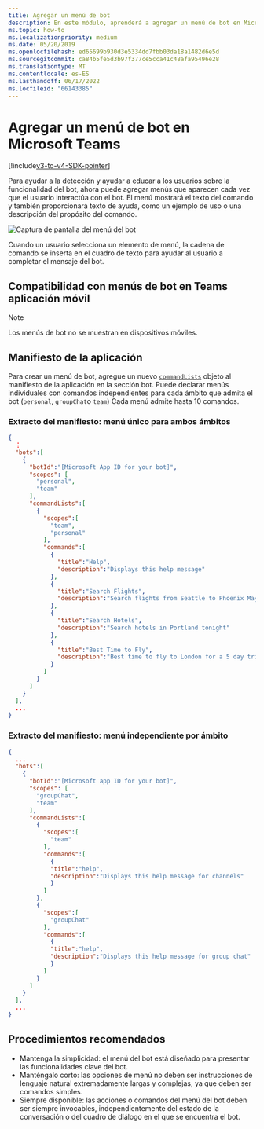 ```yaml
---
title: Agregar un menú de bot
description: En este módulo, aprenderá a agregar un menú de bot en Microsoft Teams y a crear menús para bots en Microsoft Teams
ms.topic: how-to
ms.localizationpriority: medium
ms.date: 05/20/2019
ms.openlocfilehash: ed65699b930d3e5334dd7fbb03da18a1482d6e5d
ms.sourcegitcommit: ca84b5fe5d3b97f377ce5cca41c48afa95496e28
ms.translationtype: MT
ms.contentlocale: es-ES
ms.lasthandoff: 06/17/2022
ms.locfileid: "66143385"
---
```

# <a name="add-a-bot-menu-in-microsoft-teams"></a>Agregar un menú de bot en Microsoft Teams

[!include[v3-to-v4-SDK-pointer](~/includes/v3-to-v4-pointer-bots.md)]

Para ayudar a la detección y ayudar a educar a los usuarios sobre la funcionalidad del bot, ahora puede agregar menús que aparecen cada vez que el usuario interactúa con el bot. El menú mostrará el texto del comando y también proporcionará texto de ayuda, como un ejemplo de uso o una descripción del propósito del comando.

![Captura de pantalla del menú del bot](~/assets/images/bots/bot-menus-bot-menu-sample.png)

Cuando un usuario selecciona un elemento de menú, la cadena de comando se inserta en el cuadro de texto para ayudar al usuario a completar el mensaje del bot.

## <a name="bot-menu-support-on-teams-mobile-app"></a>Compatibilidad con menús de bot en Teams aplicación móvil

> [!NOTE]
> Los menús de bot no se muestran en dispositivos móviles.

## <a name="app-manifest"></a>Manifiesto de la aplicación

Para crear un menú de bot, agregue un nuevo [`commandLists`](~/resources/schema/manifest-schema.md#botscommandlists) objeto al manifiesto de la aplicación en la sección bot. Puede declarar menús individuales con comandos independientes para cada ámbito que admita el bot (`personal`, `groupChat`o `team`) Cada menú admite hasta 10 comandos.

### <a name="manifest-excerpt---single-menu-for-both-scopes"></a>Extracto del manifiesto: menú único para ambos ámbitos

```json
{
  ⋮
  "bots":[
    {
      "botId":"[Microsoft App ID for your bot]",
      "scopes": [
        "personal",
        "team"
      ],
      "commandLists":[
        {
          "scopes":[
            "team",
            "personal"
          ],
          "commands":[
            {
              "title":"Help",
              "description":"Displays this help message"
            },
            {
              "title":"Search Flights",
              "description":"Search flights from Seattle to Phoenix May 2-5 departing after 3pm"
            },
            {
              "title":"Search Hotels",
              "description":"Search hotels in Portland tonight"
            },
            {
              "title":"Best Time to Fly",
              "description":"Best time to fly to London for a 5 day trip this summer"
            }
          ]
        }
      ]
    }
  ],
  ...
}
```

### <a name="manifest-excerpt---separate-menu-per-scope"></a>Extracto del manifiesto: menú independiente por ámbito

```json
{
  ...
  "bots":[
    {
      "botId":"[Microsoft app ID for your bot]",
      "scopes": [
        "groupChat",
        "team"
      ],
      "commandLists":[
        {
          "scopes":[
            "team"
          ],
          "commands":[
            {
            "title":"help",
            "description":"Displays this help message for channels"
            }
          ]
        },
        {
          "scopes":[
            "groupChat"
          ],
          "commands":[
            {
            "title":"help",
            "description":"Displays this help message for group chat"
            }
          ]
        }
      ]
    }
  ],
  ...
}
```

## <a name="best-practices"></a>Procedimientos recomendados

* Mantenga la simplicidad: el menú del bot está diseñado para presentar las funcionalidades clave del bot.
* Manténgalo corto: las opciones de menú no deben ser instrucciones de lenguaje natural extremadamente largas y complejas, ya que deben ser comandos simples.
* Siempre disponible: las acciones o comandos del menú del bot deben ser siempre invocables, independientemente del estado de la conversación o del cuadro de diálogo en el que se encuentra el bot.
